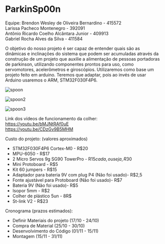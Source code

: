 # ParkinSp00n
Equipe:
Brendon Wesley de Oliveira Bernardino - 415572  <br />
Larissa Pacheco Montenegro - 392091 <br />
Antônio Ricardo Coelho Alcântara Junior - 409913  <br />
Gabriel Rocha Alves da Silva - 411584 <br />

O objetivo do nosso projeto é ser capaz de entender quais são as dinâmicas e inclinações do sistema que podem ser acumuladas através da construção de um projeto que auxilie a alimentação de pessoas portadoras de parkinson, utilizando componentes prontos para uso, como servomotores, acelerômetros e giroscópios.
Utilizaremos como base um projeto feito em arduino. Teremos que adaptar, pois ao invés de usar Arduino usaremos o ARM, STM32F030F4P6.

![spoon](https://user-images.githubusercontent.com/47569587/70632511-b977a500-1c0d-11ea-9d8e-be8e05553af2.jpg)

![spoon2](https://user-images.githubusercontent.com/47569587/70632590-e0ce7200-1c0d-11ea-8cce-b859bf0b7b6d.jpg)

![spoon3](https://user-images.githubusercontent.com/47569587/70632893-66eab880-1c0e-11ea-9190-f55a3c09fbd2.jpg)


Link dos vídeos de funcionamento da colher: <br />
https://youtu.be/bMJNtRAf0uE <br />
https://youtu.be/CDzGv9B5MHM 

Custo do projeto: (valores aproximados) <br/>
- STM32F030F4P6 Cortex-M0 - R$20
- MPU-6050 - R$17
- 2 Micro Servos 9g SG90 TowerPro - R$15 cada, ou seja, R$30
- Mini Protoboard - R$5
- Kit 60 jumpers - R$15
- Adaptador para bateria 9V com plug P4 (Não foi usado)- R$2,5
- Fonte ajustável para Protoboard (Não foi usado)- R$7
- Bateria 9V (Não foi usado)- R$5
- Isopor 5mm - R$2
- Colher de plástico 5un - 8R$
- St-link V2 - R$23


Cronograma (prazos estimados):

- Definir Materiais do projeto (17/10 - 24/10)
- Compra de Material (25/10 - 30/10)
- Desenvolvimento do Código (01/11 - 15/11)
- Montagem (15/11 - 31/11)

